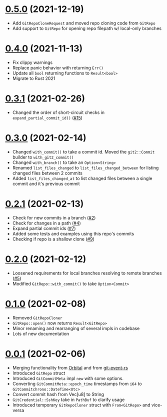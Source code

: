 # [0.5.0](https://github.com/tjtelan/git-meta-rs/compare/v0.4.0...v0.5.0) (2021-12-19)
- Add `GitRepoCloneRequest` and moved repo cloning code from `GitRepo`
- Add support to `GitRepo` for opening repo filepath w/ local-only branches
# [0.4.0](https://github.com/tjtelan/git-meta-rs/compare/v0.3.0...v0.4.0) (2021-11-13)
- Fix clippy warnings
- Replace panic behavior with returning `Err()`
- Update all `bool` returning functions to `Result<bool>`
- Migrate to Rust 2021
# [0.3.1](https://github.com/tjtelan/git-meta-rs/compare/v0.3.0...v0.3.1) (2021-02-26)
- Changed the order of short-circuit checks in `expand_partial_commit_id()` ([#15](https://github.com/tjtelan/git-meta-rs/issues/15))
# [0.3.0](https://github.com/tjtelan/git-meta-rs/compare/v0.2.1...v0.3.0) (2021-02-14)
- Changed `with_commit()` to take a commit id. Moved the `git2::Commit` builder to `with_git2_commit()`
- Changed `with_branch()` to take an `Option<String>`
- Renamed `list_files_changed` to `list_files_changed_between` for listing changed files between 2 commits
- Added `list_files_changed_at` to list changed files between a single commit and it's previous commit
# [0.2.1](https://github.com/tjtelan/git-meta-rs/compare/v0.2.0...v0.2.1) (2021-02-13)
- Check for new commits in a branch ([#2](https://github.com/tjtelan/git-meta-rs/issues/2))
- Check for changes in a path ([#4](https://github.com/tjtelan/git-meta-rs/issues/4))
- Expand partial commit ids ([#7](https://github.com/tjtelan/git-meta-rs/issues/7))
- Added some tests and examples using this repo's commits
- Checking if repo is a shallow clone ([#9](https://github.com/tjtelan/git-meta-rs/issues/9))
# [0.2.0](https://github.com/tjtelan/git-meta-rs/compare/v0.1.0...v0.2.0) (2021-02-12)
- Loosened requirements for local branches resolving to remote branches ([#5](https://github.com/tjtelan/git-meta-rs/issues/5))
- Modified `GitRepo::with_commit()` to take `Option<Commit>`
# [0.1.0](https://github.com/tjtelan/git-meta-rs/compare/v0.0.1...v0.1.0) (2021-02-08)
- Removed `GitRepoCloner`
- `GitRepo::open()` now returns `Result<GitRepo>`
- Minor renaming and rearranging of several impls in codebase
- Lots of new documentation
# [0.0.1](https://github.com/tjtelan/git-meta-rs/commit/b24fe6112e97eb9ee0cc1fd5aaa520bf8814f6c3) (2021-02-06)
- Merging functionality from [Orbital](https://github.com/orbitalci/orbital) and from [git-event-rs](https://github.com/tjtelan/git-event-rs)
- Introduced `GitRepo` struct
- Introduced `GitCommitMeta` impl `new` with some options.
- Converting `GitCommitMeta::epoch_time` timestamps from `i64` to `GitCommitchrono::DateTime<Utc>`
- Convert commit hash from Vec[u8] to String
- `GitCredential::SshKey` take in `PathBuf` to clarify usage
- Introduced temporary `GitRepoCloner` struct with `From<GitRepo>` and vice-versa